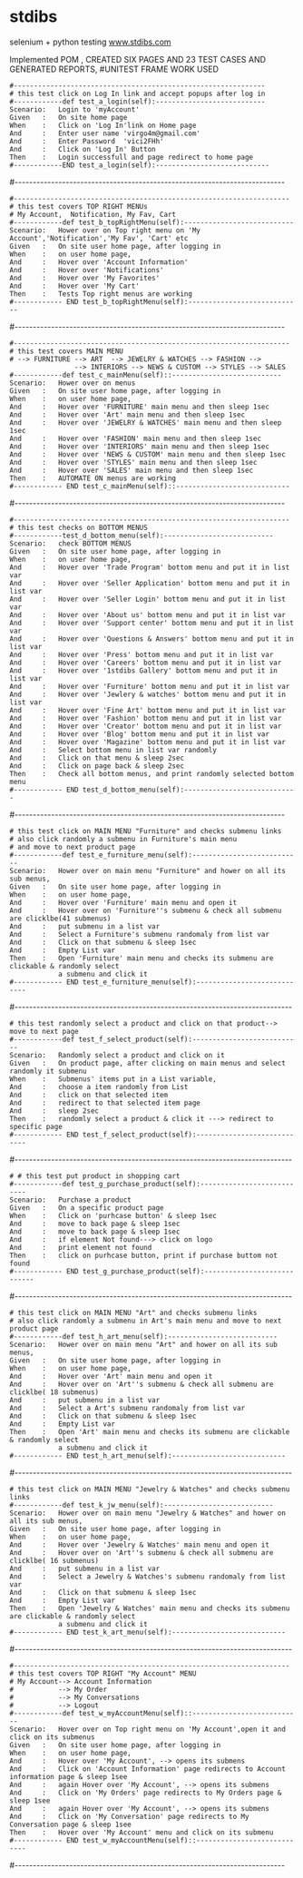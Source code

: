 # stdibs
selenium + python testing www.stdibs.com

Implemented POM , CREATED SIX PAGES AND 23 TEST CASES AND GENERATED REPORTS, 
#UNITEST FRAME WORK USED 



    #--------------------------------------------------------------
    # this test click on Log In link and accept popups after log in
    #------------def test_a_login(self):---------------------------    
    Scenario:   Login to 'myAccount' 
    Given   :   On site home page
    When    :   Click on 'Log In'link on Home page
    And     :   Enter user name 'virgo4m@gmail.com'
    And     :   Enter Password  'vici2FHh'
    And     :   Click on 'Log In' Button
    Then    :   Login successfull and page redirect to home page
    #------------END test_a_login(self):---------------------------- 

#--------------------------------------------------------------------------

    #--------------------------------------------------------------------
    # this test covers TOP RIGHT MENUs
    # My Account,  Notification, My Fav, Cart 
    #------------def test_b_topRightMenu(self):---------------------------    
    Scenario:   Hower over on Top right menu on 'My Account','Notification','My Fav', 'Cart' etc 
    Given   :   On site user home page, after logging in
    When    :   on user home page, 
    And     :   Hover over 'Account Information' 
    And     :   Hover over 'Notifications'
    And     :   Hover over 'My Favorites'
    And     :   Hover over 'My Cart'
    Then    :   Tests Top right menus are working
    #------------ END test_b_topRightMenu(self):----------------------------

#--------------------------------------------------------------------------

    #--------------------------------------------------------------------
    # this test covers MAIN MENU
    # --> FURNITURE --> ART  --> JEWELRY & WATCHES --> FASHION --> 
                    --> INTERIORS --> NEWS & CUSTOM --> STYLES --> SALES
    #------------def test_c_mainMenu(self)::---------------------------    
    Scenario:   Hower over on menus 
    Given   :   On site user home page, after logging in
    When    :   on user home page, 
    And     :   Hover over 'FURNITURE' main menu and then sleep 1sec 
    And     :   Hover over 'Art' main menu and then sleep 1sec
    And     :   Hover over 'JEWELRY & WATCHES' main menu and then sleep 1sec
    And     :   Hover over 'FASHION' main menu and then sleep 1sec
    And     :   Hover over 'INTERIORS' main menu and then sleep 1sec
    And     :   Hover over 'NEWS & CUSTOM' main menu and then sleep 1sec
    And     :   Hover over 'STYLES' main menu and then sleep 1sec
    And     :   Hover over 'SALES' main menu and then sleep 1sec
    Then    :   AUTOMATE ON menus are working
    #------------ END test_c_mainMenu(self)::----------------------------

#--------------------------------------------------------------------------


    #--------------------------------------------------------------------
    # this test checks on BOTTOM MENUS 
    #------------test_d_bottom_menu(self):---------------------------    
    Scenario:   check BOTTOM MENUS 
    Given   :   On site user home page, after logging in
    When    :   on user home page, 
    And     :   Hover over 'Trade Program' bottom menu and put it in list var
    And     :   Hover over 'Seller Application' bottom menu and put it in list var
    And     :   Hover over 'Seller Login' bottom menu and put it in list var
    And     :   Hover over 'About us' bottom menu and put it in list var
    And     :   Hover over 'Support center' bottom menu and put it in list var
    And     :   Hover over 'Questions & Answers' bottom menu and put it in list var
    And     :   Hover over 'Press' bottom menu and put it in list var
    And     :   Hover over 'Careers' bottom menu and put it in list var
    And     :   Hover over '1stdibs Gallery' bottom menu and put it in list var
    And     :   Hover over 'Furniture' bottom menu and put it in list var
    And     :   Hover over 'Jewlery & watches' bottom menu and put it in list var
    And     :   Hover over 'Fine Art' bottom menu and put it in list var
    And     :   Hover over 'Fashion' bottom menu and put it in list var
    And     :   Hover over 'Creator' bottom menu and put it in list var
    And     :   Hover over 'Blog' bottom menu and put it in list var
    And     :   Hover over 'Magazine' bottom menu and put it in list var
    And     :   Select bottom menu in list var randomly
    And     :   Click on that menu & sleep 2sec
    And     :   Click on page back & sleep 2sec 
    Then    :   Check all bottom menus, and print randomly selected bottom menu
    #------------ END test_d_bottom_menu(self):----------------------------

#--------------------------------------------------------------------------
  
    
    # this test click on MAIN MENU "Furniture" and checks submenu links
    # also click randomly a submenu in Furniture's main menu 
    # and move to next product page
    #------------def test_e_furniture_menu(self):---------------------------    
    Scenario:   Hower over on main menu "Furniture" and hower on all its sub menus,  
    Given   :   On site user home page, after logging in
    When    :   on user home page, 
    And     :   Hover over 'Furniture' main menu and open it 
    And     :   Hover over on 'Furniture''s submenu & check all submenu are clicklbe(41 submenus) 
    And     :   put submenu in a list var
    And     :   Select a Furniture's submenu randomaly from list var
    And     :   Click on that submenu & sleep 1sec
    And     :   Empty List var 
    Then    :   Open 'Furniture' main menu and checks its submenu are clickable & randomly select 
                a submenu and click it
    #------------ END test_e_furniture_menu(self):----------------------------

#----------------------------------------------------------------------------


    # this test randomly select a product and click on that product--> move to next page
    #------------def test_f_select_product(self):---------------------------    
    Scenario:   Randomly select a product and click on it  
    Given   :   On product page, after clicking on main menus and select randomly it submenu
    When    :   Submenus' items put in a List variable, 
    And     :   choose a item randomly from List 
    And     :   click on that selected item    
    And     :   redirect to that selected item page
    And     :   sleep 2sec
    Then    :   randomly select a product & click it ---> redirect to specific page  
    #------------ END test_f_select_product(self):----------------------------

#----------------------------------------------------------------------------

    # # this test put product in shopping cart
    #------------def test_g_purchase_product(self):---------------------------    
    Scenario:   Purchase a product  
    Given   :   On a specific product page
    When    :   Click on 'purhcase button' & sleep 1sec 
    And     :   move to back page & sleep 1sec 
    And     :   move to back page & sleep 1sec    
    And     :   if element Not found---> click on logo
    And     :   print element not found
    Then    :   click on purhcase button, print if purchase buttom not found  
    #------------ END test_g_purchase_product(self):----------------------------

#----------------------------------------------------------------------------



    # this test click on MAIN MENU "Art" and checks submenu links
    # also click randomly a submenu in Art's main menu and move to next product page
    #------------def test_h_art_menu(self):---------------------------    
    Scenario:   Hower over on main menu "Art" and hower on all its sub menus,  
    Given   :   On site user home page, after logging in
    When    :   on user home page, 
    And     :   Hover over 'Art' main menu and open it 
    And     :   Hover over on 'Art''s submenu & check all submenu are clicklbe( 18 submenus) 
    And     :   put submenu in a list var
    And     :   Select a Art's submenu randomaly from list var
    And     :   Click on that submenu & sleep 1sec
    And     :   Empty List var 
    Then    :   Open 'Art' main menu and checks its submenu are clickable & randomly select 
                a submenu and click it
    #------------ END test_h_art_menu(self):----------------------------

#----------------------------------------------------------------------------

    # this test click on MAIN MENU "Jewelry & Watches" and checks submenu links
    #------------def test_k_jw_menu(self):---------------------------    
    Scenario:   Hower over on main menu "Jewelry & Watches" and hower on all its sub menus,  
    Given   :   On site user home page, after logging in
    When    :   on user home page, 
    And     :   Hover over 'Jewelry & Watches' main menu and open it 
    And     :   Hover over on 'Art''s submenu & check all submenu are clicklbe( 16 submenus) 
    And     :   put submenu in a list var
    And     :   Select a Jewelry & Watches's submenu randomaly from list var
    And     :   Click on that submenu & sleep 1sec
    And     :   Empty List var 
    Then    :   Open 'Jewelry & Watches' main menu and checks its submenu are clickable & randomly select 
                a submenu and click it
    #------------ END test_k_art_menu(self):----------------------------

#----------------------------------------------------------------------------




    #--------------------------------------------------------------------
    # this test covers TOP RIGHT "My Account" MENU
    # My Account--> Account Information
    #           --> My Order
    #           --> My Conversations
    #           --> Logout
    #------------def test_w_myAccountMenu(self)::---------------------------    
    Scenario:   Hover over on Top right menu on 'My Account',open it and click on its submenus 
    Given   :   On site user home page, after logging in
    When    :   on user home page, 
    And     :   Hover over 'My Account', --> opens its submens 
    And     :   Click on 'Account Information' page redirects to Account information page & sleep 1see
    And     :   again Hover over 'My Account', --> opens its submens
    And     :   Click on 'My Orders' page redirects to My Orders page & sleep 1see
    And     :   again Hover over 'My Account', --> opens its submens
    And     :   Click on 'My Conversation' page redirects to My Conversation page & sleep 1see
    Then    :   Hover over 'My Account' menu and click on its submenu
    #------------ END test_w_myAccountMenu(self)::----------------------------

#--------------------------------------------------------------------------